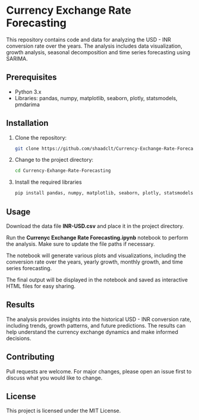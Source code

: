 # Currency Exchange Rate Forecasting

This repository contains code and data for analyzing the USD - INR conversion rate over the years. The analysis includes data visualization, growth analysis, seasonal decomposition and time series forecasting using SARIMA.

## Prerequisites

- Python 3.x
- Libraries: pandas, numpy, matplotlib, seaborn, plotly, statsmodels, pmdarima

## Installation

1. Clone the repository:

   ```bash
   git clone https://github.com/shaadclt/Currency-Exchange-Rate-Forecasting.git
   ```

2. Change to the project directory:

   ```bash
   cd Currency-Exhange-Rate-Forecasting
   ```
   
3. Install the required libraries

   ```bash
   pip install pandas, numpy, matplotlib, seaborn, plotly, statsmodels, pmdarima
   ```

## Usage
Download the data file **INR-USD.csv** and place it in the project directory.

Run the **Currenyc Exchange Rate Forecasting.ipynb** notebook to perform the analysis. Make sure to update the file paths if necessary.

The notebook will generate various plots and visualizations, including the conversion rate over the years, yearly growth, monthly growth, and time series forecasting.

The final output will be displayed in the notebook and saved as interactive HTML files for easy sharing.

## Results
The analysis provides insights into the historical USD - INR conversion rate, including trends, growth patterns, and future predictions. The results can help understand the currency exchange dynamics and make informed decisions.

## Contributing
Pull requests are welcome. For major changes, please open an issue first to discuss what you would like to change.

## License
This project is licensed under the MIT License.
